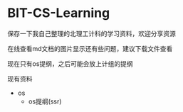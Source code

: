 # BIT-CS-Learning
保存一下我自己整理的北理工计科的学习资料，欢迎分享资源

在线查看md文档的图片显示还有些问题，建议下载文件查看

现在只有os提纲，之后可能会放上计组的提纲

现有资料

- os
  - os提纲(ssr)
